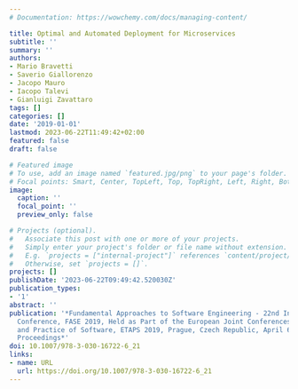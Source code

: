 ```yaml
---
# Documentation: https://wowchemy.com/docs/managing-content/

title: Optimal and Automated Deployment for Microservices
subtitle: ''
summary: ''
authors:
- Mario Bravetti
- Saverio Giallorenzo
- Jacopo Mauro
- Iacopo Talevi
- Gianluigi Zavattaro
tags: []
categories: []
date: '2019-01-01'
lastmod: 2023-06-22T11:49:42+02:00
featured: false
draft: false

# Featured image
# To use, add an image named `featured.jpg/png` to your page's folder.
# Focal points: Smart, Center, TopLeft, Top, TopRight, Left, Right, BottomLeft, Bottom, BottomRight.
image:
  caption: ''
  focal_point: ''
  preview_only: false

# Projects (optional).
#   Associate this post with one or more of your projects.
#   Simply enter your project's folder or file name without extension.
#   E.g. `projects = ["internal-project"]` references `content/project/deep-learning/index.md`.
#   Otherwise, set `projects = []`.
projects: []
publishDate: '2023-06-22T09:49:42.520030Z'
publication_types:
- '1'
abstract: ''
publication: '*Fundamental Approaches to Software Engineering - 22nd International
  Conference, FASE 2019, Held as Part of the European Joint Conferences on Theory
  and Practice of Software, ETAPS 2019, Prague, Czech Republic, April 6-11, 2019,
  Proceedings*'
doi: 10.1007/978-3-030-16722-6_21
links:
- name: URL
  url: https://doi.org/10.1007/978-3-030-16722-6_21
---
```

